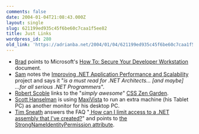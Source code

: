 ```yaml
---
comments: false
date: 2004-01-04T21:08:43.000Z
layout: single
slug: 621199ed935c45f6be60c7caa1f5ee82
title: Just Links
wordpress_id: 280
old_link: 'https://adrianba.net/2004/01/04/621199ed935c45f6be60c7caa1f5ee82/'
---
```

  * [
Brad](http://dotnetguy.techieswithcats.com/archives/003909.shtml) points to Microsoft's
[
How To: Secure Your Developer Workstation](http://msdn.microsoft.com/security/default.aspx?pull=/library/en-us/dnnetsec/html/htworkstat.asp) document.
  * [Sam](http://samgentile.com/blog/archive/2003/12/08/10858.aspx)
notes the
[
Improving .NET Application Performance and Scalability](http://www.gotdotnet.com/Community/Workspaces/Workspace.aspx?id=540f8bd7-be95-45f7-a477-919d23294553) project
and says it "_is a must read for .NET Architects... [and maybe]
...for all serious .NET Programmers_".
  * [Robert
Scoble](http://radio.weblogs.com/0001011/2003/12/11.html#a5755) links to the "_simply awesome_"
[CSS Zen Garden](http://www.csszengarden.com/).
  * [
Scott Hanselman](http://www.hanselman.com/blog/PermaLink.aspx?guid=fbf0b95f-3fb4-4d46-ac71-8b3158895dad) is using
[MaxiVista](http://www.maxivista.com/) to run an extra
machine (his Tablet PC) as another monitor for his desktop PC.
  * [Tim Sneath](http://blogs.gotdotnet.com/tims/)
answers the FAQ
"[
How can I limit access to a .NET assembly that I've created?](http://blogs.gotdotnet.com/tims/permalink.aspx/8d442e1b-8aba-4038-90a6-8bb935c327c8)"
and points to
[
the StrongNameIdentityPermission attribute](http://msdn.com/library/en-us/cpref/html/frlrfsystemsecuritypermissionsstrongnameidentitypermissionattributeclasstopic.asp).
